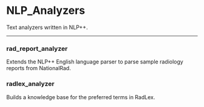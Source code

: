 # NLP_Analyzers
Text analyzers written in NLP++.
***

### rad_report_analyzer

Extends the NLP++ English language parser to parse sample radiology reports from NationalRad. 

### radlex_analyzer

Builds a knowledge base for the preferred terms in RadLex.
